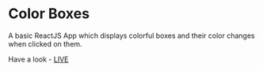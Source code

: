 # Color Boxes
 A basic ReactJS App which displays colorful boxes and their color changes when clicked on them.
 
 Have a look - [LIVE](https://genuine-cheesecake-5ddf41.netlify.app/)
